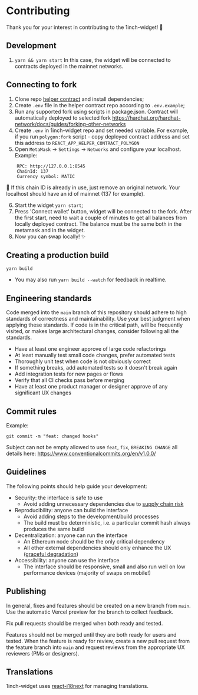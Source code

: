 # Contributing
Thank you for your interest in contributing to the 1inch-widget! 🦔

## Development

1. `yarn && yarn start`
In this case, the widget will be connected to contracts deployed in the mainnet networks.

## Connecting to fork

1. Clone repo [helper contract](https://github.com/yozh-io/helper-contracts/tree/deploy) and install dependencies;
2. Create `.env` file in the helper contract repo according to `.env.example`;
3. Run any supported fork using scripts in package.json. Contract will automatically deployed to selected fork https://hardhat.org/hardhat-network/docs/guides/forking-other-networks
4. Create `.env` in 1inch-widget repo and set needed variable. 
For example, if you run `polygon:fork` script - copy deployed contract address and set this address to `REACT_APP_HELPER_CONTRACT_POLYGON`
5. Open `MetaMask` -> `Settings` -> `Networks` and configure your localhost. Example:
```
    RPC: http://127.0.0.1:8545
    ChainId: 137
    Currency symbol: MATIC
```

🤔 If this chain ID is already in use, just remove an original network.
Your localhost should have an id of mainnet (137 for example).

6. Start the widget `yarn start`;
7. Press 'Connect wallet' button, widget will be connected to the fork. After the first start, need to wait a couple of minutes to get all balances from locally deployed contract. The balance must be the same both in the metamask and in the widget. 
8. Now you can swap locally! ✨

## Creating a production build

`yarn build`
- You may also run `yarn build --watch` for feedback in realtime.

## Engineering standards

Code merged into the `main` branch of this repository should adhere to high standards of correctness and maintainability. 
Use your best judgment when applying these standards.
If code is in the critical path, will be frequently visited, or makes large architectural changes, consider following all the standards.

- Have at least one engineer approve of large code refactorings
- At least manually test small code changes, prefer automated tests
- Thoroughly unit test when code is not obviously correct
- If something breaks, add automated tests so it doesn't break again
- Add integration tests for new pages or flows
- Verify that all CI checks pass before merging
- Have at least one product manager or designer approve of any significant UX changes

## Commit rules

Example:

```shell
git commit -m "feat: changed hooks"
```

Subject can not be empty allowed to use `feat`, `fix`, `BREAKING CHANGE` all details here:
https://www.conventionalcommits.org/en/v1.0.0/

## Guidelines

The following points should help guide your development:

- Security: the interface is safe to use
  - Avoid adding unnecessary dependencies due to [supply chain risk](https://github.com/LavaMoat/lavamoat#further-reading-on-software-supplychain-security)
- Reproducibility: anyone can build the interface
  - Avoid adding steps to the development/build processes
  - The build must be deterministic, i.e. a particular commit hash always produces the same build
- Decentralization: anyone can run the interface
  - An Ethereum node should be the only critical dependency 
  - All other external dependencies should only enhance the UX ([graceful degradation](https://developer.mozilla.org/en-US/docs/Glossary/Graceful_degradation))
- Accessibility: anyone can use the interface
  - The interface should be responsive, small and also run well on low performance devices (majority of swaps on mobile!)

## Publishing

In general, fixes and features should be created on a new branch from `main`.
Use the automatic Vercel preview for the branch to collect feedback.  

Fix pull requests should be merged when both ready and tested. 

Features should not be merged until they are both ready for users and tested.
When the feature is ready for review, create a new pull request from the feature branch into `main` and request reviews from the appropriate UX reviewers (PMs or designers).

## Translations

1inch-widget uses [react-i18next](https://react.i18next.com/) for managing translations.


